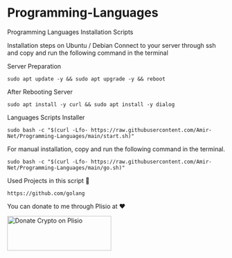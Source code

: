 # Programming-Languages
Programming Languages Installation Scripts

Installation steps on Ubuntu / Debian
Connect to your server through ssh and copy and run the following command in the terminal

Server Preparation
```
sudo apt update -y && sudo apt upgrade -y && reboot
```
After Rebooting Server
```
sudo apt install -y curl && sudo apt install -y dialog
```

Languages Scripts Installer
```
sudo bash -c "$(curl -Lfo- https://raw.githubusercontent.com/Amir-Net/Programming-Languages/main/start.sh)"
```

For manual installation, copy and run the following command in the terminal.
```
sudo bash -c "$(curl -Lfo- https://raw.githubusercontent.com/Amir-Net/Programming-Languages/main/go.sh)"
```

Used Projects in this script 🙏
```
https://github.com/golang
```
You can donate to me through Plisio at ❤️

<a href="https://plisio.net/donate/f_9qcQRU" target="_blank"><img src="https://plisio.net/img/donate/donate_light_icons_color.png" alt="Donate Crypto on Plisio" width="240" height="80" /></a>
